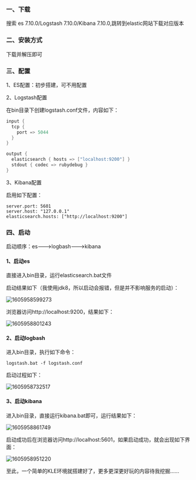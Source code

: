 ### 一、下载

搜索 es 7.10.0/Logstash 7.10.0/Kibana 7.10.0,跳转到elastic网站下载对应版本

### 二、安装方式

下载并解压即可

### 三、配置

1、ES配置：初步搭建，可不用配置

2、Logstash配置

在bin目录下创建logstash.conf文件，内容如下：

```java
input {
  tcp {
    port => 5044
  }
}

output {
  elasticsearch { hosts => ["localhost:9200"] }
  stdout { codec => rubydebug }
}
```

3、Kibana配置

启用如下配置：

```
server.port: 5601
server.host: "127.0.0.1"
elasticsearch.hosts: ["http://localhost:9200"]
```

### 四、启动

启动顺序：es--->logbash--->kibana

#### 1、启动es

直接进入bin目录，运行elasticsearch.bat文件

启动结果如下（我使用jdk8，所以启动会报错，但是并不影响服务的启动）：

![1605958599273](C:\Users\huayingcao2\AppData\Roaming\Typora\typora-user-images\1605958599273.png)

浏览器访问http://localhost:9200，结果如下：

![1605958801243](C:\Users\huayingcao2\AppData\Roaming\Typora\typora-user-images\1605958801243.png)

#### 2、启动logbash

进入bin目录，执行如下命令：

```
logstash.bat -f logstash.conf
```

启动过程如下：

![1605958732517](C:\Users\huayingcao2\AppData\Roaming\Typora\typora-user-images\1605958732517.png)

#### 3、启动kibana

进入bin目录，直接运行kibana.bat即可，运行结果如下：

![1605958861749](C:\Users\huayingcao2\AppData\Roaming\Typora\typora-user-images\1605958861749.png)

启动成功后在浏览器访问http://localhost:5601，如果启动成功，就会出现如下界面：

![1605958951220](C:\Users\huayingcao2\AppData\Roaming\Typora\typora-user-images\1605958951220.png)

至此，一个简单的KLE环境就搭建好了，更多更深更好玩的内容待我挖掘......